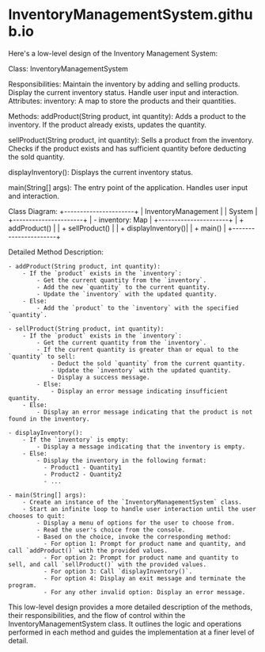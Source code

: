 # InventoryManagementSystem.github.io
Here's a low-level design of the Inventory Management System:

Class: InventoryManagementSystem

  Responsibilities:
    Maintain the inventory by adding and selling products.
    Display the current inventory status.
    Handle user input and interaction.
  Attributes:
    inventory: A map to store the products and their quantities.


Methods:
   addProduct(String product, int quantity): Adds a product to the inventory. If the product already exists, updates the quantity.


   sellProduct(String product, int quantity): Sells a product from the inventory. Checks if the product exists and has sufficient quantity before deducting the sold quantity.


   displayInventory(): Displays the current inventory status.


   main(String[] args): The entry point of the application. Handles user input and interaction.
   
   
Class Diagram:
+----------------------+
|  InventoryManagement |
|  System              |
+----------------------+
|  - inventory: Map    |
+----------------------+
|  + addProduct()      |
|  + sellProduct()     |
|  + displayInventory()|
|  + main()            |
+----------------------+


Detailed Method Description:

	- addProduct(String product, int quantity):
	    - If the `product` exists in the `inventory`:
	        - Get the current quantity from the `inventory`.
	        - Add the new `quantity` to the current quantity.
	        - Update the `inventory` with the updated quantity.
	    - Else:
	        - Add the `product` to the `inventory` with the specified `quantity`.

	- sellProduct(String product, int quantity):
	    - If the `product` exists in the `inventory`:
	        - Get the current quantity from the `inventory`.
	        - If the current quantity is greater than or equal to the `quantity` to sell:
	            - Deduct the sold `quantity` from the current quantity.
	            - Update the `inventory` with the updated quantity.
	            - Display a success message.
	        - Else:
	            - Display an error message indicating insufficient quantity.
	    - Else:
	        - Display an error message indicating that the product is not found in the inventory.

	- displayInventory():
	    - If the `inventory` is empty:
	        - Display a message indicating that the inventory is empty.
	    - Else:
	        - Display the inventory in the following format:
	          - Product1 - Quantity1
	          - Product2 - Quantity2
	          - ...

	- main(String[] args):
	    - Create an instance of the `InventoryManagementSystem` class.
	    - Start an infinite loop to handle user interaction until the user chooses to quit:
	        - Display a menu of options for the user to choose from.
	        - Read the user's choice from the console.
	        - Based on the choice, invoke the corresponding method:
	          - For option 1: Prompt for product name and quantity, and call `addProduct()` with the provided values.
	          - For option 2: Prompt for product name and quantity to sell, and call `sellProduct()` with the provided values.
	          - For option 3: Call `displayInventory()`.
	          - For option 4: Display an exit message and terminate the program.
	          - For any other invalid option: Display an error message.
    
	
	
This low-level design provides a more detailed description of the methods, their responsibilities, and the flow of control within the InventoryManagementSystem class. It outlines the logic and operations performed in each method and guides the implementation at a finer level of detail.	